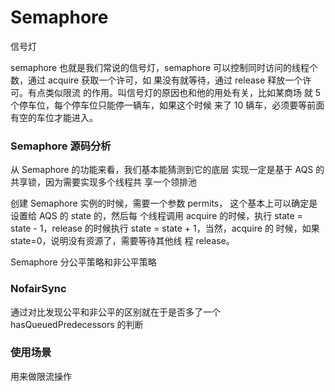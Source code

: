 # Semaphore

信号灯

semaphore 也就是我们常说的信号灯，semaphore 可以控制同时访问的线程个数，通过 acquire 获取一个许可，如 果没有就等待，通过 release 释放一个许可。有点类似限流 的作用。叫信号灯的原因也和他的用处有关，比如某商场 就 5 个停车位，每个停车位只能停一辆车，如果这个时候 来了 10 辆车，必须要等前面有空的车位才能进入。

### Semaphore 源码分析

从 Semaphore 的功能来看，我们基本能猜测到它的底层 实现一定是基于 AQS 的共享锁，因为需要实现多个线程共 享一个领排池

创建 Semaphore 实例的时候，需要一个参数 permits， 这个基本上可以确定是设置给 AQS 的 state 的，然后每 个线程调用 acquire 的时候，执行 state = state - 1，release 的时候执行 state = state + 1，当然，acquire 的 时候，如果 state=0，说明没有资源了，需要等待其他线 程 release。

Semaphore 分公平策略和非公平策略

### NofairSync

通过对比发现公平和非公平的区别就在于是否多了一个 hasQueuedPredecessors 的判断

### 使用场景

用来做限流操作